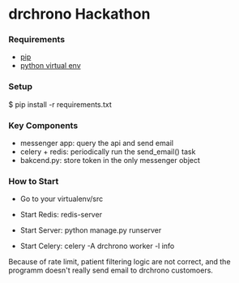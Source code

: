 # drchrono Hackathon

### Requirements
- [pip](https://pip.pypa.io/en/stable/)
- [python virtual env](https://packaging.python.org/installing/#creating-and-using-virtual-environments)

### Setup
$ pip install -r requirements.txt

### Key Components
- messenger app: query the api and send email
- celery + redis: periodically run the send_email() task
- bakcend.py: store token in the only messenger object

### How to Start

- Go to your virtualenv/src

- Start Redis: redis-server

- Start Server: python manage.py runserver

- Start Celery: celery -A drchrono worker -l info

Because of rate limit, patient filtering logic are not correct, and the programm doesn't really send email to drchrono customoers. 



